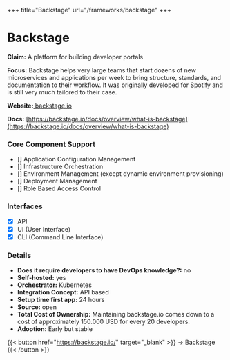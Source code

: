 +++
title="Backstage"
url="/frameworks/backstage"
+++

# Backstage

**Claim:** A platform for building developer portals

**Focus:** Backstage helps very large teams that start dozens of new microservices and applications per week to bring structure, standards, and documentation to their workflow. It was originally developed for Spotify and is still very much tailored to their case.

**Website:**[ backstage.io](https://backstage.io/)

**Docs:** [https://backstage.io/docs/overview/what-is-backstage](https://backstage.io/docs/overview/what-is-backstage)

### Core Component Support

- [] Application Configuration Management
- [] Infrastructure Orchestration
- [] Environment Management (except dynamic environment provisioning)
- [] Deployment Management
- [] Role Based Access Control

### Interfaces

- [x] API
- [x] UI (User Interface)
- [x] CLI (Command Line Interface)

### Details

- **Does it require developers to have DevOps knowledge?:** no
- **Self-hosted:** yes
- **Orchestrator:** Kubernetes
- **Integration Concept:** API based
- **Setup time first app:** 24 hours
- **Source:** open
- **Total Cost of Ownership:** Maintaining backstage.io comes down to a cost of approximately 150.000 USD for every 20 developers. 
- **Adoption:** Early but stable

{{< button href="https://backstage.io/" target="_blank" >}}
-> Backstage
{{< /button >}}  
